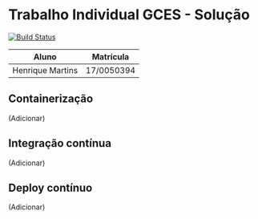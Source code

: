 # Trabalho Individual GCES - Solução

[![Build Status](https://travis-ci.com/Henrike100/Trabalho-Individual-2020-1.svg?branch=master)](https://travis-ci.com/Henrike100/Trabalho-Individual-2020-1)

| Aluno | Matrícula |
|-|-|
| Henrique Martins | 17/0050394 |

## Containerização

(Adicionar)

## Integração contínua

(Adicionar)

## Deploy contínuo

(Adicionar)

